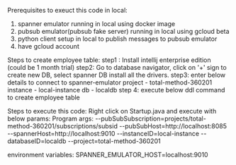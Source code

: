 Prerequisites to exeuct this code in local:
1. spanner emulator running in local using docker image
2. pubsub emulator(pubsub fake server) running in local using gcloud beta
3. python client setup in local to publish messages to pubsub emulator
4. have gcloud account

Steps to create employee table:
step1 : Install intellij enterprise edition (could be 1 month trial)
step2: Go to database navigator, click on '+' sign to create new DB, select spanner DB
install all the drivers.
step3: enter below details to connect to spanner-emulator
project - total-method-360201
instance - local-instance
db - localdb
step 4: execute below ddl command to create employee table

Steps to execute this code:
Right click on Startup.java and execute with below params:
Program args:
--pubSubSubscription=projects/total-method-360201/subscriptions/subsid
--pubSubHost=http://localhost:8085
--spannerHost=http://localhost:9010
--instanceID=local-instance
--databaseID=localdb
--project=total-method-360201

environment variables:
SPANNER_EMULATOR_HOST=localhost:9010


